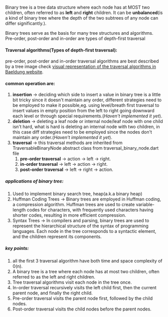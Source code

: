 Binary tree is a tree data structure where each node has at MOST two children, often referred to as **left** and **right** children. It can be **unbalanced**(is a kind of binary tree where the depth of the two subtrees of any node can differ significantly.).

Binary trees serve as the basis for many tree structures and algorithms.
Pre-order, post-order and in-order are types of depth-first traversal

#### Traversal algorithms(Types of depth-first traversal):
 pre-order, post-order and in-order traversal algorithms are best described by a tree image check [visual representation of the traversal algorithms in Baeldung website](https://www.baeldung.com/cs/depth-first-traversal-methods).

#### common operation are:
1. **insertion** -> deciding which side to insert a value in binary tree is a little bit tricky since it doesn't maintain any order, different strategies need to be employed to make it possible,eg. using level/breath first traversal to insert values in empty position from the left to right going downward each level or through special requirements.(*Haven't implemented it yet*).
2. **deletion** -> deleting a leaf node or internal node/leaf node with one child isn't hard, what is hard is deleting an internal node with two children, in this case diff strategies need to be employed since the nodes don't maintain any order.(*Haven't implemented it yet*).
3. **traversal** -> this traversal methods are inherited from TraversableBinaryNode abstract class from traversal_binary_node.dart file
   1. **pre-order traversal** -> action → left → right. 
   2. **in-order traversal** -> left → action → right. 
   3. **post-order traversal** -> left → right → action.
   

##### applications of binary tree:
1. Used to implement binary search tree, heap(a.k.a binary heap)
2. Huffman Coding Trees -> Binary trees are employed in Huffman coding, a compression algorithm. Huffman trees are used to create variable-length codes for characters, with frequently used characters having shorter codes, resulting in more efficient compression.
3. Syntax Trees -> In compilers and parsing, binary trees are used to represent the hierarchical structure of the syntax of programming languages. Each node in the tree corresponds to a syntactic element, and the children represent its components.

##### key points:
1. all the first 3 traversal algorithm have both time and space complexity of 0(n).
2. A binary tree is a tree where each node has at most two children, often referred to
as the left and right children.
3. Tree traversal algorithms visit each node in the tree once.
4. In-order traversal recursively visits the left child first, then the current parent
node, and finally the right child.
5. Pre-order traversal visits the parent node first, followed by the child nodes.
6. Post-order traversal visits the child nodes before the parent nodes.